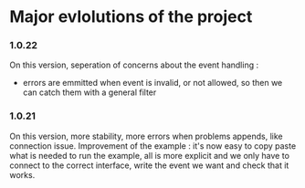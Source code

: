 # Major evlolutions of the project

### 1.0.22
On this version, seperation of concerns about the event handling :
- errors are emmitted when event is invalid, or not allowed, so then we can catch them with a general filter


### 1.0.21
On this version, more stability, more errors when problems appends, like connection issue.
Improvement of the example : it's now easy to copy paste what is needed to run the example, all is more explicit and we only have to connect to the correct interface, write the event we want and check that it works.

